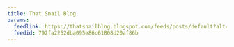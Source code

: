```yaml
---
title: That Snail Blog
params:
  feedlink: https://thatsnailblog.blogspot.com/feeds/posts/default?alt=rss
  feedid: 792fa2252dba095e86c61808d20af86b
---
```


